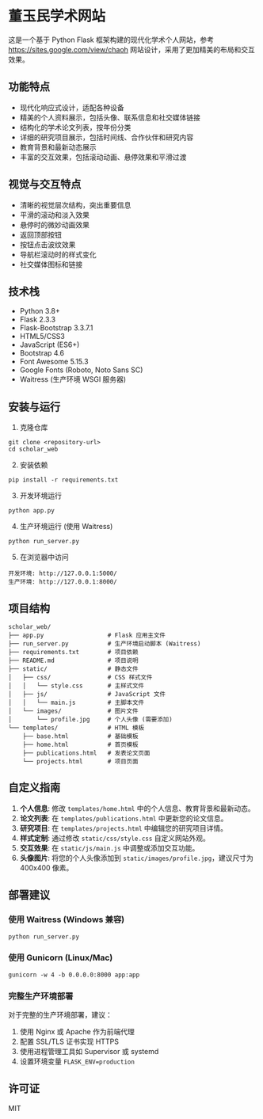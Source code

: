 # 董玉民学术网站

这是一个基于 Python Flask 框架构建的现代化学术个人网站，参考 https://sites.google.com/view/chaoh 网站设计，采用了更加精美的布局和交互效果。

## 功能特点

- 现代化响应式设计，适配各种设备
- 精美的个人资料展示，包括头像、联系信息和社交媒体链接
- 结构化的学术论文列表，按年份分类
- 详细的研究项目展示，包括时间线、合作伙伴和研究内容
- 教育背景和最新动态展示
- 丰富的交互效果，包括滚动动画、悬停效果和平滑过渡

## 视觉与交互特点

- 清晰的视觉层次结构，突出重要信息
- 平滑的滚动和淡入效果
- 悬停时的微妙动画效果
- 返回顶部按钮
- 按钮点击波纹效果
- 导航栏滚动时的样式变化
- 社交媒体图标和链接

## 技术栈

- Python 3.8+
- Flask 2.3.3
- Flask-Bootstrap 3.3.7.1
- HTML5/CSS3
- JavaScript (ES6+)
- Bootstrap 4.6
- Font Awesome 5.15.3
- Google Fonts (Roboto, Noto Sans SC)
- Waitress (生产环境 WSGI 服务器)

## 安装与运行

1. 克隆仓库
```
git clone <repository-url>
cd scholar_web
```

2. 安装依赖
```
pip install -r requirements.txt
```

3. 开发环境运行
```
python app.py
```

4. 生产环境运行 (使用 Waitress)
```
python run_server.py
```

5. 在浏览器中访问
```
开发环境: http://127.0.0.1:5000/
生产环境: http://127.0.0.1:8000/
```

## 项目结构

```
scholar_web/
├── app.py                  # Flask 应用主文件
├── run_server.py           # 生产环境启动脚本 (Waitress)
├── requirements.txt        # 项目依赖
├── README.md               # 项目说明
├── static/                 # 静态文件
│   ├── css/                # CSS 样式文件
│   │   └── style.css       # 主样式文件
│   ├── js/                 # JavaScript 文件
│   │   └── main.js         # 主脚本文件
│   └── images/             # 图片文件
│       └── profile.jpg     # 个人头像 (需要添加)
└── templates/              # HTML 模板
    ├── base.html           # 基础模板
    ├── home.html           # 首页模板
    ├── publications.html   # 发表论文页面
    └── projects.html       # 项目页面
```

## 自定义指南

1. **个人信息**: 修改 `templates/home.html` 中的个人信息、教育背景和最新动态。
2. **论文列表**: 在 `templates/publications.html` 中更新您的论文信息。
3. **研究项目**: 在 `templates/projects.html` 中编辑您的研究项目详情。
4. **样式定制**: 通过修改 `static/css/style.css` 自定义网站外观。
5. **交互效果**: 在 `static/js/main.js` 中调整或添加交互功能。
6. **头像图片**: 将您的个人头像添加到 `static/images/profile.jpg`，建议尺寸为 400x400 像素。

## 部署建议

### 使用 Waitress (Windows 兼容)

```
python run_server.py
```

### 使用 Gunicorn (Linux/Mac)

```
gunicorn -w 4 -b 0.0.0.0:8000 app:app
```

### 完整生产环境部署

对于完整的生产环境部署，建议：

1. 使用 Nginx 或 Apache 作为前端代理
2. 配置 SSL/TLS 证书实现 HTTPS
3. 使用进程管理工具如 Supervisor 或 systemd
4. 设置环境变量 `FLASK_ENV=production`

## 许可证

MIT 